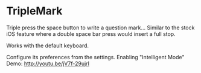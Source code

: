 # TripleMark
Triple press the space button to write a question mark...
Similar to the stock iOS feature where a double space bar press would insert a full stop.

Works with the default keyboard.

Configure its preferences from the settings. Enabling "Intelligent Mode"  
Demo: http://youtu.be/jV7f-29ujrI
